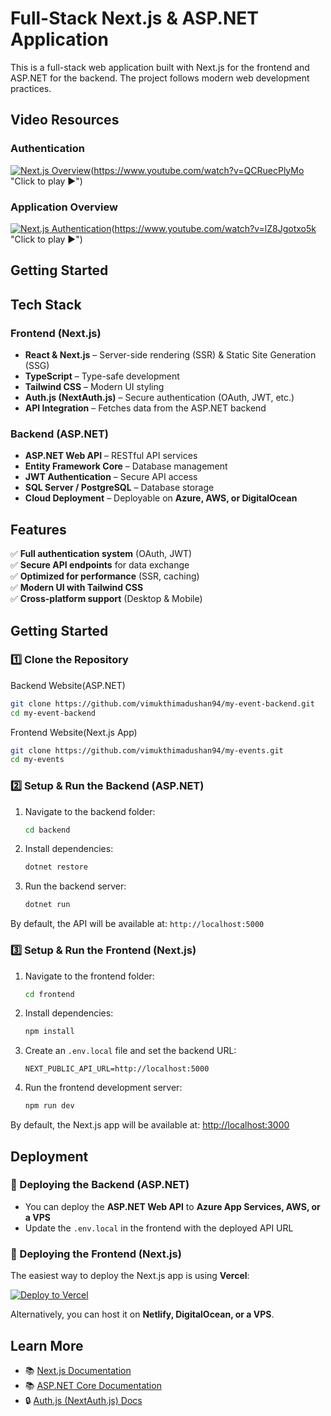 # Full-Stack Next.js & ASP.NET Application
This is a full-stack web application built with Next.js for the frontend and ASP.NET for the backend. The project follows modern web development practices.


## Video Resources

### Authentication
[![Next.js Overview](https://img.youtube.com/vi/QCRuecPlyMo/maxresdefault.jpg)](https://www.youtube.com/watch?v=QCRuecPlyMo)(https://www.youtube.com/watch?v=QCRuecPlyMo "Click to play ▶")


### Application Overview
[![Next.js Authentication](https://img.youtube.com/vi/lZ8Jgotxo5k/maxresdefault.jpg)](https://www.youtube.com/watch?v=lZ8Jgotxo5k)(https://www.youtube.com/watch?v=lZ8Jgotxo5k "Click to play ▶")
## Getting Started

## Tech Stack

### Frontend (Next.js)
- **React & Next.js** – Server-side rendering (SSR) & Static Site Generation (SSG)
- **TypeScript** – Type-safe development
- **Tailwind CSS** – Modern UI styling
- **Auth.js (NextAuth.js)** – Secure authentication (OAuth, JWT, etc.)
- **API Integration** – Fetches data from the ASP.NET backend

### Backend (ASP.NET)
- **ASP.NET Web API** – RESTful API services
- **Entity Framework Core** – Database management
- **JWT Authentication** – Secure API access
- **SQL Server / PostgreSQL** – Database storage
- **Cloud Deployment** – Deployable on **Azure, AWS, or DigitalOcean**

## Features

✅ **Full authentication system** (OAuth, JWT)  
✅ **Secure API endpoints** for data exchange  
✅ **Optimized for performance** (SSR, caching)  
✅ **Modern UI with Tailwind CSS**  
✅ **Cross-platform support** (Desktop & Mobile)  

## Getting Started

### 1️⃣ Clone the Repository
Backend Website(ASP.NET)
```bash
git clone https://github.com/vimukthimadushan94/my-event-backend.git
cd my-event-backend
```

Frontend Website(Next.js App)
```bash
git clone https://github.com/vimukthimadushan94/my-events.git
cd my-events
```

### 2️⃣ Setup & Run the Backend (ASP.NET)

1. Navigate to the backend folder:  
   ```bash
   cd backend
   ```
2. Install dependencies:  
   ```bash
   dotnet restore
   ```
3. Run the backend server:  
   ```bash
   dotnet run
   ```

By default, the API will be available at: `http://localhost:5000`

### 3️⃣ Setup & Run the Frontend (Next.js)

1. Navigate to the frontend folder:  
   ```bash
   cd frontend
   ```
2. Install dependencies:  
   ```bash
   npm install
   ```
3. Create an `.env.local` file and set the backend URL:  
   ```env
   NEXT_PUBLIC_API_URL=http://localhost:5000
   ```
4. Run the frontend development server:  
   ```bash
   npm run dev
   ```

By default, the Next.js app will be available at: [http://localhost:3000](http://localhost:3000)

## Deployment

### 🚀 Deploying the Backend (ASP.NET)
- You can deploy the **ASP.NET Web API** to **Azure App Services, AWS, or a VPS**
- Update the `.env.local` in the frontend with the deployed API URL

### 🚀 Deploying the Frontend (Next.js)
The easiest way to deploy the Next.js app is using **Vercel**:  

[![Deploy to Vercel](https://vercel.com/button)](https://vercel.com/new)  

Alternatively, you can host it on **Netlify, DigitalOcean, or a VPS**.

## Learn More

- 📚 [Next.js Documentation](https://nextjs.org/docs)  
- 📚 [ASP.NET Core Documentation](https://learn.microsoft.com/en-us/aspnet/core/)  
- 🔒 [Auth.js (NextAuth.js) Docs](https://authjs.dev/)  

